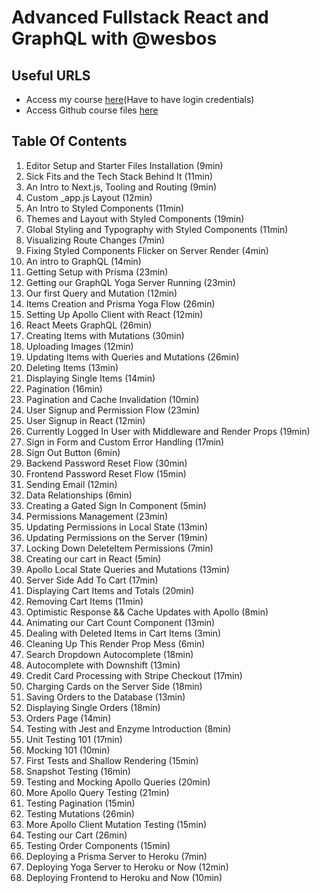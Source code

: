 # Advanced Fullstack React and GraphQL with @wesbos

## Useful URLS

* Access my course [here](https://courses.wesbos.com/account)(Have to have login credentials)
* Access Github course files [here](https://github.com/wesbos/Advanced-React/)

## Table Of Contents

1. Editor Setup and Starter Files Installation (9min)
2. Sick Fits and the Tech Stack Behind It (11min)
3. An Intro to Next.js, Tooling and Routing (9min)
4. Custom _app.js Layout (12min)
5. An Intro to Styled Components (11min)
6. Themes and Layout with Styled Components (19min)
7. Global Styling and Typography with Styled Components (11min)
8. Visualizing Route Changes (7min)
9. Fixing Styled Components Flicker on Server Render (4min)
10. An intro to GraphQL (14min)<!-- 107 -->
1.  Getting Setup with Prisma (23min)
2.  Getting our GraphQL Yoga Server Running (23min)
3.  Our first Query and Mutation (12min)
4.  Items Creation and Prisma Yoga Flow (26min)
5.  Setting Up Apollo Client with React (12min)
6.  React Meets GraphQL (26min)
7.  Creating Items with Mutations (30min)
8.  Uploading Images (12min)
9.  Updating Items with Queries and Mutations (26min)
10. Deleting Items (13min) <!-- 203 -->
21. Displaying Single Items (14min)
22. Pagination (16min)
23. Pagination and Cache Invalidation (10min)
24. User Signup and Permission Flow (23min)
25. User Signup in React (12min)
26. Currently Logged In User with Middleware and Render Props (19min)
27. Sign in Form and Custom Error Handling (17min)
28. Sign Out Button (6min)
29. Backend Password Reset Flow (30min)
30. Frontend Password Reset Flow (15min) <!-- 162 -->
31. Sending Email (12min)
32. Data Relationships (6min)
33. Creating a Gated Sign In Component (5min)
34. Permissions Management (23min)
35. Updating Permissions in Local State (13min)
36. Updating Permissions on the Server (19min)
37. Locking Down DeleteItem Permissions (7min)
38. Creating our cart in React (5min)
39. Apollo Local State Queries and Mutations (13min)
40. Server Side Add To Cart (17min) <!-- 120 -->
41. Displaying Cart Items and Totals (20min)
42. Removing Cart Items (11min)
43. Optimistic Response && Cache Updates with Apollo (8min)
44. Animating our Cart Count Component (13min)
45. Dealing with Deleted Items in Cart Items (3min)
46. Cleaning Up This Render Prop Mess (6min)
47. Search Dropdown Autocomplete (18min)
48. Autocomplete with Downshift (13min)
49. Credit Card Processing with Stripe Checkout (17min)
50. Charging Cards on the Server Side (18min) <!-- 127 -->
51. Saving Orders to the Database (13min)
52. Displaying Single Orders (18min)
53. Orders Page (14min)
54. Testing with Jest and Enzyme Introduction (8min)
55. Unit Testing 101 (17min)
56. Mocking 101 (10min)
57. First Tests and Shallow Rendering (15min)
58. Snapshot Testing (16min)
59. Testing and Mocking Apollo Queries (20min)
60. More Apollo Query Testing (21min)<!-- 153 -->
61. Testing Pagination (15min)
62. Testing Mutations (26min)
63. More Apollo Client Mutation Testing (15min)
64. Testing our Cart (26min)
65. Testing Order Components (15min)
66. Deploying a Prisma Server to Heroku (7min)
67. Deploying Yoga Server to Heroku or Now (12min)
68. Deploying Frontend to Heroku and Now (10min)
<!-- 126 -->
<!-- 998 minutes / 60 =  16.63 ~= 17 hours of footage -->